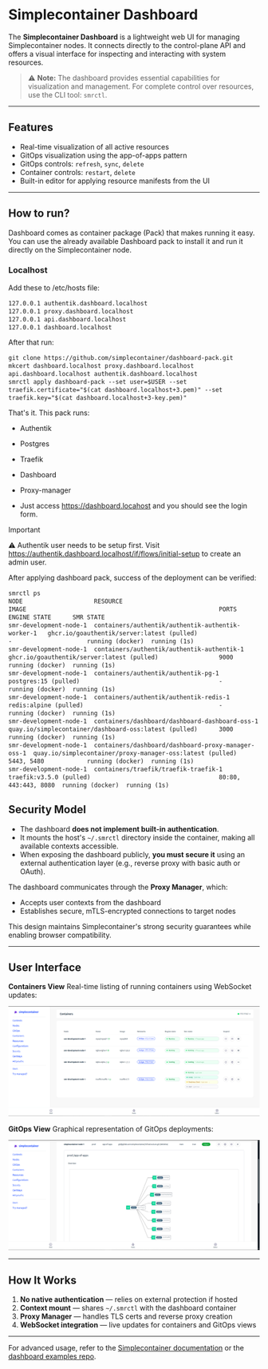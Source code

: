 # Simplecontainer Dashboard

The **Simplecontainer Dashboard** is a lightweight web UI for managing Simplecontainer nodes. It connects directly to the control-plane API and offers a visual interface for inspecting and interacting with system resources.

> ⚠️ **Note:** The dashboard provides essential capabilities for visualization and management. For complete control over resources, use the CLI tool: `smrctl`.

---

## Features

* Real-time visualization of all active resources
* GitOps visualization using the app-of-apps pattern
* GitOps controls: `refresh`, `sync`, `delete`
* Container controls: `restart`, `delete`
* Built-in editor for applying resource manifests from the UI

---

## How to run?
Dashboard comes as container package (Pack) that makes running it easy. You can use the already available Dashboard pack to install it and run it directly on the Simplecontainer node.

### Localhost
Add these to /etc/hosts file:

```
127.0.0.1 authentik.dashboard.localhost
127.0.0.1 proxy.dashboard.localhost
127.0.0.1 api.dashboard.localhost
127.0.0.1 dashboard.localhost
```

After that run:

```
git clone https://github.com/simplecontainer/dashboard-pack.git
mkcert dashboard.localhost proxy.dashboard.localhost api.dashboard.localhost authentik.dashboard.localhost
smrctl apply dashboard-pack --set user=$USER --set traefik.certificate="$(cat dashboard.localhost+3.pem)" --set traefik.key="$(cat dashboard.localhost+3-key.pem)"
```

That's it. This pack runs:

- Authentik
- Postgres
- Traefik
- Dashboard
- Proxy-manager

- Just access https://dashboard.locahost and you should see the login form.

> [!IMPORTANT]
> ⚠️️ Authentik user needs to be setup first. Visit https://authentik.dashboard.localhost/if/flows/initial-setup to create an admin user.

After applying dashboard pack, success of the deployment can be verified:

```
smrctl ps
NODE                    RESOURCE                                            IMAGE                                                      PORTS                 ENGINE STATE      SMR STATE     
smr-development-node-1  containers/authentik/authentik-authentik-worker-1   ghcr.io/goauthentik/server:latest (pulled)                 -                     running (docker)  running (1s)  
smr-development-node-1  containers/authentik/authentik-authentik-1          ghcr.io/goauthentik/server:latest (pulled)                 9000                  running (docker)  running (1s)  
smr-development-node-1  containers/authentik/authentik-pg-1                 postgres:15 (pulled)                                       -                     running (docker)  running (1s)  
smr-development-node-1  containers/authentik/authentik-redis-1              redis:alpine (pulled)                                      -                     running (docker)  running (1s)  
smr-development-node-1  containers/dashboard/dashboard-dashboard-oss-1      quay.io/simplecontainer/dashboard-oss:latest (pulled)      3000                  running (docker)  running (1s)  
smr-development-node-1  containers/dashboard/dashboard-proxy-manager-oss-1  quay.io/simplecontainer/proxy-manager-oss:latest (pulled)  5443, 5480            running (docker)  running (1s)  
smr-development-node-1  containers/traefik/traefik-traefik-1                traefik:v3.5.0 (pulled)                                    80:80, 443:443, 8080  running (docker)  running (1s)  
```

## Security Model

* The dashboard **does not implement built-in authentication**.
* It mounts the host's `~/.smrctl` directory inside the container, making all available contexts accessible.
* When exposing the dashboard publicly, **you must secure it** using an external authentication layer (e.g., reverse proxy with basic auth or OAuth).

The dashboard communicates through the **Proxy Manager**, which:

* Accepts user contexts from the dashboard
* Establishes secure, mTLS-encrypted connections to target nodes

This design maintains Simplecontainer's strong security guarantees while enabling browser compatibility.

---

## User Interface

**Containers View**
Real-time listing of running containers using WebSocket updates:

![Container Listing](.github/resources/dashboard-containers.png)

**GitOps View**
Graphical representation of GitOps deployments:

![GitOps View](.github/resources/dashboard-gitops.png)

---

## How It Works

1. **No native authentication** — relies on external protection if hosted
2. **Context mount** — shares `~/.smrctl` with the dashboard container
3. **Proxy Manager** — handles TLS certs and reverse proxy creation
4. **WebSocket integration** — live updates for containers and GitOps views

---

For advanced usage, refer to the [Simplecontainer documentation](https://docs.simplecontainer.io) or the [dashboard examples repo](https://github.com/simplecontainer/examples).
